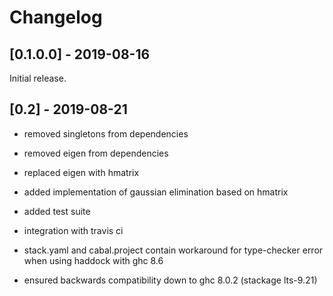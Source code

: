 # Changelog

## [0.1.0.0] - 2019-08-16
Initial release.

## [0.2] - 2019-08-21
- removed singletons from dependencies
- removed eigen from dependencies

- replaced eigen with hmatrix
- added implementation of gaussian elimination based on hmatrix

- added test suite
- integration with travis ci

- stack.yaml and cabal.project contain workaround for type-checker
  error when using haddock with ghc 8.6

- ensured backwards compatibility down to ghc 8.0.2 (stackage lts-9.21)
